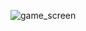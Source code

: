 ![game_screen](https://cdn.discordapp.com/attachments/889061317321838627/1142052289499107368/game_screen.png)